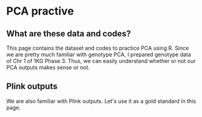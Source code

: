 # PCA practive

## What are these data and codes?
This page contains the dataset and codes to practice PCA using R. Since we are pretty much familiar with genotype PCA, I prepared genotype data of Chr 1 of 1KG Phase 3. Thus, we can easily understand whether or not our PCA outputs makes sense or not.

## Plink outputs
We are also familiar with Plink outputs. Let's use it as a gold standard in this page.

